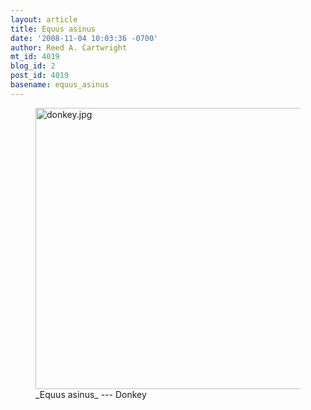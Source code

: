 ```yaml
---
layout: article
title: Equus asinus
date: '2008-11-04 10:03:36 -0700'
author: Reed A. Cartwright
mt_id: 4019
blog_id: 2
post_id: 4019
basename: equus_asinus
---
```

<figure>
<a href="http://en.wikipedia.org/wiki/Donkey"><img src="http://pandasthumb.org/archives/2008/11/04/donkey.jpg" alt="donkey.jpg" width="600" height="450" /></a>
<figcaption markdown="span">
_Equus asinus_ --- Donkey

</figcaption>
</figure>
